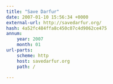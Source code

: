 ```yaml
---
title: "Save Darfur"
date: 2007-01-10 15:56:34 +0000
external-url: http://savedarfur.org/
hash: 4a52fc484ffa8c450c07c4d9062ce475
annum:
    year: 2007
    month: 01
url-parts:
    scheme: http
    host: savedarfur.org
    path: /

---
```



